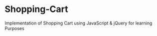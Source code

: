 # Shopping-Cart
Implementation of Shopping Cart using JavaScript &amp; jQuery for learning Purposes
